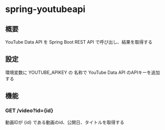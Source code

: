 # spring-youtubeapi

## 概要
YouTube Data API を Spring Boot REST API で呼び出し、結果を取得する

## 設定
環境変数に YOUTUBE_APIKEY の 名称で YouTube Data API のAPIキーを追加する

## 機能
### GET /video?id={id}
動画IDが {id} である動画のid、公開日、タイトルを取得する
